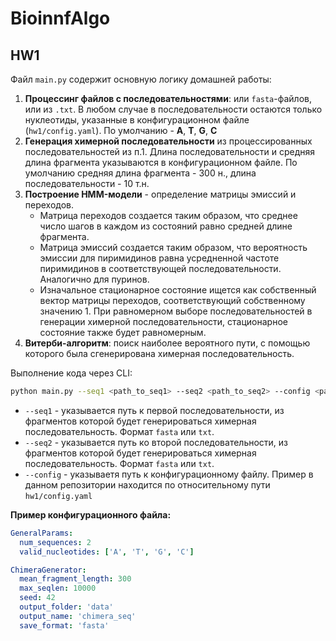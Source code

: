 # BioinnfAlgo

## HW1
Файл `main.py` содержит основную логику домашней работы:
1. **Процессинг файлов с последовательностями**: или `fasta`-файлов, или из `.txt`. В любом случае в последовательности остаются только нуклеотиды, указанные в конфигурационном файле (`hw1/config.yaml`). По умолчанию - **A**, **T**, **G**, **C**
2. **Генерация химерной последовательности** из процессированных последовательностей из п.1. Длина последовательности и средняя длина фрагмента указываются в конфигурационном файле. По умолчанию средняя длина фрагмента - 300 н., длина последовательности - 10 т.н.
3. **Построение HMM-модели** - определение матрицы эмиссий и переходов. 
    - Матрица переходов создается таким образом, что среднее число шагов в каждом из состояний равно средней длине фрагмента. 
    - Матрица эмиссий создается таким образом, что вероятность эмиссии для пиримидинов равна усредненной частоте пиримидинов в соответствующей последовательности. Аналогично для пуринов.
    - Изначальное стационарное состояние ищется как собственный вектор матрицы переходов, соответствующий собственному значению 1. При равномерном выборе последовательностей в генерации химерной последовательности, стационарное состояние также будет равномерным.
4. **Витерби-алгоритм**: поиск наиболее вероятного пути, с помощью которого была сгенерирована химерная последовательность. 

Выполнение кода через CLI:
```bash
python main.py --seq1 <path_to_seq1> --seq2 <path_to_seq2> --config <path_to_config>
```
- `--seq1` - указывается путь к первой последовательности, из фрагментов которой будет генерироваться химерная последовательность. Формат `fasta` или `txt`.
- `--seq2` - указывается путь ко второй последовательности, из фрагментов которой будет генерироваться химерная последовательность. Формат `fasta` или `txt`.
- `--config` - указываетя путь к конфигурационному файлу. Пример в данном репозитории находится по относительному пути `hw1/config.yaml`


**Пример конфигурационного файла:**

```yaml
GeneralParams:
  num_sequences: 2
  valid_nucleotides: ['A', 'T', 'G', 'C']

ChimeraGenerator:
  mean_fragment_length: 300
  max_seqlen: 10000
  seed: 42
  output_folder: 'data'
  output_name: 'chimera_seq'
  save_format: 'fasta'
```

